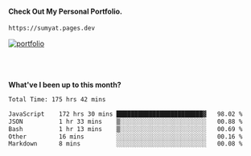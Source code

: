 #### Check Out My Personal Portfolio.
````bash
https://sumyat.pages.dev
````

<a href='https://sumyat.pages.dev/'>
    <img src='https://github.com/sumyat-aung/sumyat-aung/assets/108873224/c9b4f2be-c585-4dd3-84e1-692c3854a6d8' alt='portfolio' align='center' />
</a>


<br />
<br />


<br />
<br />

**What've I been up to this month?**

<!--START_SECTION:waka-->

```txt
Total Time: 175 hrs 42 mins

JavaScript    172 hrs 30 mins ████████████████████████▓   98.02 %
JSON          1 hr 33 mins    ▒░░░░░░░░░░░░░░░░░░░░░░░░   00.88 %
Bash          1 hr 13 mins    ▒░░░░░░░░░░░░░░░░░░░░░░░░   00.69 %
Other         16 mins         ░░░░░░░░░░░░░░░░░░░░░░░░░   00.16 %
Markdown      8 mins          ░░░░░░░░░░░░░░░░░░░░░░░░░   00.08 %
```

<!--END_SECTION:waka-->




